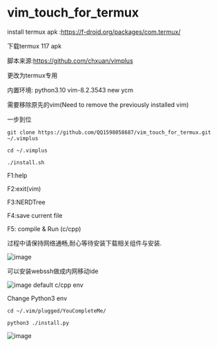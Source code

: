 # vim_touch_for_termux

install termux apk :https://f-droid.org/packages/com.termux/

下载termux 117 apk

脚本来源:https://github.com/chxuan/vimplus

更改为termux专用

内置环境: python3.10   vim-8.2.3543  new ycm

需要移除原先的vim(Need to remove the previously installed vim)

一步到位

    git clone https://github.com/QQ1598058687/vim_touch_for_termux.git ~/.vimplus
    
    cd ~/.vimplus
    
    ./install.sh
    

F1:help    

F2:exit(vim)  

F3:NERDTree  

F4:save current file

F5: compile & Run (c/cpp)
    
过程中请保持网络通畅,耐心等待安装下载相关组件与安装.

![image](https://github.com/QQ1598058687/vim_touch_for_termux/blob/main/demo.gif)

可以安装webssh做成内网移动ide


![image](https://github.com/QQ1598058687/vim_touch_for_termux/blob/main/Mobile%20ide.gif)
default c/cpp env

Change Python3 env

    cd ~/.vim/plugged/YouCompleteMe/
    
    python3 ./install.py

![image](https://github.com/QQ1598058687/vim_touch_for_termux/blob/main/Screenshot_2021-10-21-19-47-50-079_com.termux.png)
    
    
